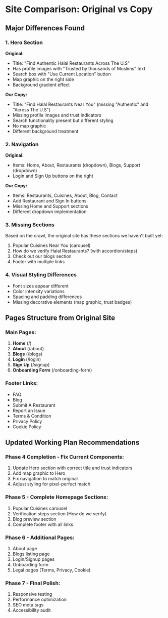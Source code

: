 # Site Comparison: Original vs Copy

## Major Differences Found

### 1. **Hero Section**
**Original:**
- Title: "Find Authentic Halal Restaurants Across The U.S"
- Has profile images with "Trusted by thousands of Muslims" text
- Search box with "Use Current Location" button
- Map graphic on the right side
- Background gradient effect

**Our Copy:**
- Title: "Find Halal Restaurants Near You" (missing "Authentic" and "Across The U.S")
- Missing profile images and trust indicators
- Search functionality present but different styling
- No map graphic
- Different background treatment

### 2. **Navigation**
**Original:**
- Items: Home, About, Restaurants (dropdown), Blogs, Support (dropdown)
- Login and Sign Up buttons on the right

**Our Copy:**
- Items: Restaurants, Cuisines, About, Blog, Contact
- Add Restaurant and Sign In buttons
- Missing Home and Support sections
- Different dropdown implementation

### 3. **Missing Sections**
Based on the crawl, the original site has these sections we haven't built yet:
1. Popular Cuisines Near You (carousel)
2. How do we verify Halal Restaurants? (with accordion/steps)
3. Check out our blogs section
4. Footer with multiple links

### 4. **Visual Styling Differences**
- Font sizes appear different
- Color intensity variations
- Spacing and padding differences
- Missing decorative elements (map graphic, trust badges)

## Pages Structure from Original Site

### Main Pages:
1. **Home** (/)
2. **About** (/about)
3. **Blogs** (/blogs)
4. **Login** (/login)
5. **Sign Up** (/signup)
6. **Onboarding Form** (/onboarding-form)

### Footer Links:
- FAQ
- Blog
- Submit A Restaurant
- Report an Issue
- Terms & Condition
- Privacy Policy
- Cookie Policy

## Updated Working Plan Recommendations

### Phase 4 Completion - Fix Current Components:
1. Update Hero section with correct title and trust indicators
2. Add map graphic to Hero
3. Fix navigation to match original
4. Adjust styling for pixel-perfect match

### Phase 5 - Complete Homepage Sections:
1. Popular Cuisines carousel
2. Verification steps section (How do we verify)
3. Blog preview section
4. Complete footer with all links

### Phase 6 - Additional Pages:
1. About page
2. Blogs listing page
3. Login/Signup pages
4. Onboarding form
5. Legal pages (Terms, Privacy, Cookie)

### Phase 7 - Final Polish:
1. Responsive testing
2. Performance optimization
3. SEO meta tags
4. Accessibility audit